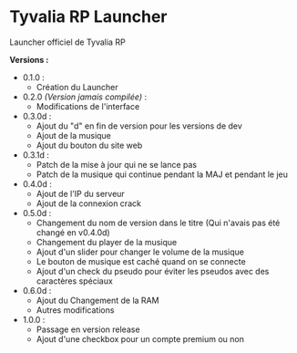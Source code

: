 # Tyvalia RP Launcher

Launcher officiel de Tyvalia RP



**Versions :**

- 0.1.0 :
  - Création du Launcher
- 0.2.0 *(Version jamais compilée)* :
  - Modifications de l'interface
- 0.3.0d :
  - Ajout du "d" en fin de version pour les versions de dev
  - Ajout de la musique
  - Ajout du bouton du site web
- 0.3.1d :
  - Patch de la mise à jour qui ne se lance pas
  - Patch de la musique qui continue pendant la MAJ et pendant le jeu
- 0.4.0d :
  - Ajout de l'IP du serveur
  - Ajout de la connexion crack
- 0.5.0d :
  - Changement du nom de version dans le titre (Qui n'avais pas été changé en v0.4.0d)
  - Changement du player de la musique
  - Ajout d'un slider pour changer le volume de la musique
  - Le bouton de musique est caché quand on se connecte
  - Ajout d'un check du pseudo pour éviter les pseudos avec des caractères spéciaux
- 0.6.0d :
  - Ajout du Changement de la RAM
  - Autres modifications 
- 1.0.0 :
  - Passage en version release
  - Ajout d'une checkbox pour un compte premium ou non
